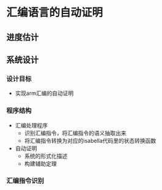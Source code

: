 # 汇编语言的自动证明

## 进度估计

## 系统设计
### 设计目标
- 实现arm汇编的自动证明

### 程序结构

 -  汇编处理程序
	 + 识别汇编指令，将汇编指令的语义抽取出来
	 + 将汇编指令转换为对应的isabella代码里的状态转换函数
 - 自动证明
	 + 系统的形式化描述
	 + 构建辅助定理



### 汇编指令识别
